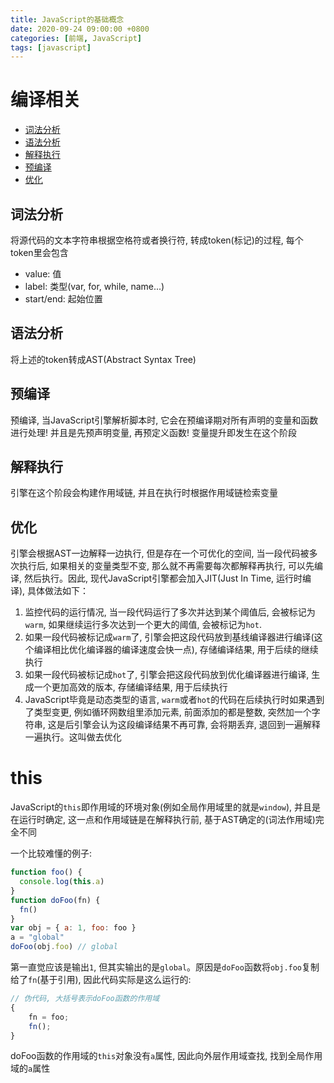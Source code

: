 ```yaml
---
title: JavaScript的基础概念
date: 2020-09-24 09:00:00 +0800
categories: [前端, JavaScript]
tags: [javascript]
---
```


# 编译相关
* [词法分析](#词法分析)
* [语法分析](#语法分析)
* [解释执行](#解释执行)
* [预编译](#预编译)
* [优化](#优化)
## 词法分析
将源代码的文本字符串根据空格符或者换行符, 转成token(标记)的过程, 每个token里会包含
* value: 值
* label: 类型(var, for, while, name...)
* start/end: 起始位置

## 语法分析
将上述的token转成AST(Abstract Syntax Tree)

## 预编译
预编译, 当JavaScript引擎解析脚本时, 它会在预编译期对所有声明的变量和函数进行处理! 并且是先预声明变量, 再预定义函数! 变量提升即发生在这个阶段

## 解释执行
引擎在这个阶段会构建作用域链, 并且在执行时根据作用域链检索变量

## 优化
引擎会根据AST一边解释一边执行, 但是存在一个可优化的空间, 当一段代码被多次执行后, 如果相关的变量类型不变, 那么就不再需要每次都解释再执行, 可以先编译, 然后执行。因此, 现代JavaScript引擎都会加入JIT(Just In Time, 运行时编译), 具体做法如下：

1. 监控代码的运行情况, 当一段代码运行了多次并达到某个阈值后, 会被标记为`warm`, 如果继续运行多次达到一个更大的阈值, 会被标记为`hot`.
2. 如果一段代码被标记成`warm`了, 引擎会把这段代码放到基线编译器进行编译(这个编译相比优化编译器的编译速度会快一点), 存储编译结果, 用于后续的继续执行
3. 如果一段代码被标记成`hot`了, 引擎会把这段代码放到优化编译器进行编译, 生成一个更加高效的版本, 存储编译结果, 用于后续执行
4. JavaScript毕竟是动态类型的语言, `warm`或者`hot`的代码在后续执行时如果遇到了类型变更, 例如循环网数组里添加元素, 前面添加的都是整数, 突然加一个字符串, 这是后引擎会认为这段编译结果不再可靠, 会将期丢弃, 退回到一遍解释一遍执行。这叫做去优化

# this
JavaScript的`this`即作用域的环境对象(例如全局作用域里的就是`window`), 并且是在运行时确定, 这一点和作用域链是在解释执行前, 基于AST确定的(词法作用域)完全不同

一个比较难懂的例子:
```js
function foo() {
  console.log(this.a)
}
function doFoo(fn) {
  fn()
}
var obj = { a: 1, foo: foo }
a = "global"
doFoo(obj.foo) // global
```
第一直觉应该是输出`1`, 但其实输出的是`global`。原因是`doFoo`函数将`obj.foo`复制给了`fn`(基于引用), 因此代码实际是这么运行的:
```js
// 伪代码, 大括号表示doFoo函数的作用域
{
    fn = foo;
    fn();
}
```
doFoo函数的作用域的`this`对象没有`a`属性, 因此向外层作用域查找, 找到全局作用域的`a`属性